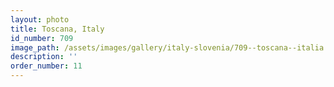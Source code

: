 ```yaml
---
layout: photo
title: Toscana, Italy
id_number: 709
image_path: /assets/images/gallery/italy-slovenia/709--toscana--italia.jpg
description: ''
order_number: 11
---
```

